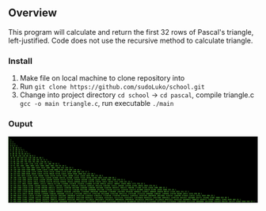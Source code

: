 ## Overview

This program will calculate and return the first 32 rows of Pascal's triangle, left-justified. Code does not use the recursive method to calculate triangle.

### Install
1. Make file on local machine to clone repository into
2. Run `git clone https://github.com/sudoLuko/school.git`
3. Change into project directory `cd school` -> `cd pascal`, compile triangle.c `gcc -o main triangle.c`, run executable `./main`


### Ouput
<img src="../img/tri.jpg">
